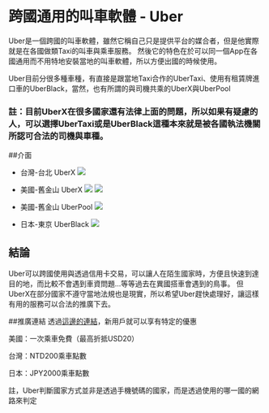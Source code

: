 跨國通用的叫車軟體 - Uber
====

Uber是一個跨國的叫車軟體，雖然它稱自己只是提供平台的媒合者，但是他實際就是在各國做類Taxi的叫車與乘車服務。
然後它的特色在於可以同一個App在各國通用而不用特地安裝當地的叫車軟體，所以方便出國的時候使用。

Uber目前分很多種車種，有直接是跟當地Taxi合作的UberTaxi、使用有租賃牌進口車的UberBlack，當然，也有所謂的與司機共乘的UberX與UberPool

### 註：目前UberX在很多國家還有法律上面的問題，所以如果有疑慮的人，可以選擇UberTaxi或是UberBlack這種本來就是被各國執法機關所認可合法的司機與車種。


##介面

* 台灣-台北 UberX
![](https://photo.hy31.net/2015/uber/1.png)


* 美國-舊金山 UberX
![](https://photo.hy31.net/2015/uber/3.png)
![](https://photo.hy31.net/2015/uber/31.png)


* 美國-舊金山 UberPool
![](https://photo.hy31.net/2015/uber/4.png)


* 日本-東京 UberBlack
![](https://photo.hy31.net/2015/uber/2.png)


## 結論
Uber可以跨國使用與透過信用卡交易，可以讓人在陌生國家時，方便且快速到達目的地，而比較不會遇到車資問題...等等過去在異國搭車會遇到的鳥事。
但UberX在部分國家不遵守當地法規也是現實，所以希望Uber趕快處理好，讓這樣有用的服務可以合法的推廣下去。


##推廣連結
透過[這邊的連結](http://www.uber.com/invite/s194a)，新用戶就可以享有特定的優惠

美國：一次乘車免費（最高折抵USD20）

台灣：NTD200乘車點數

日本：JPY2000乘車點數

註，Uber判斷國家方式並非是透過手機號碼的國家，而是透過使用的哪一國的網路來判定